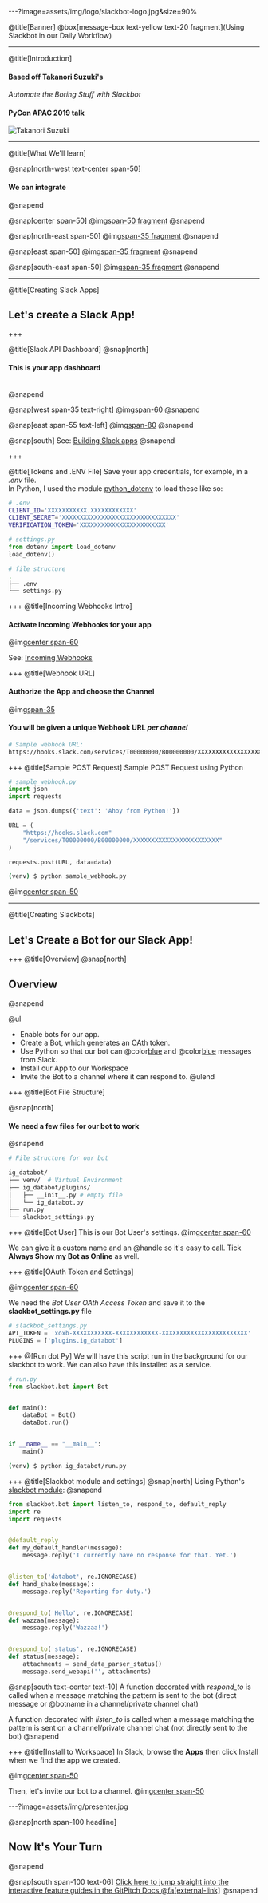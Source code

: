 ---?image=assets/img/logo/slackbot-logo.jpg&size=90%

@title[Banner]
@box[message-box text-yellow text-20 fragment](Using Slackbot in our Daily Workflow)

---
@title[Introduction]
#### Based off **Takanori Suzuki's**
*Automate the Boring Stuff with Slackbot*
#### PyCon APAC 2019 talk

![Takanori Suzuki](assets/img/takanory.jpg)

---
@title[What We'll learn]

@snap[north-west text-center span-50]
#### We can integrate
@snapend

@snap[center span-50]
@img[span-50 fragment](assets/img/logo/slack-logo.png)
@snapend

@snap[north-east span-50]
@img[span-35 fragment](assets/img/logo/jira-logo.png)
@snapend

@snap[east span-50]
@img[span-35 fragment](assets/img/logo/python-logo.png)
@snapend

@snap[south-east span-50]
@img[span-35 fragment](assets/img/logo/shebang-logo.png)
@snapend

---
@title[Creating Slack Apps]

## Let's create a Slack App!

+++

@title[Slack API Dashboard]
@snap[north]
#### This is your app dashboard
<br />
@snapend

@snap[west span-35 text-right]
@img[span-60](https://puu.sh/D1yjy/790b023b66.png)
@snapend

@snap[east span-55 text-left]
@img[span-80](https://puu.sh/D1vRL/66ea9878e9.png)
@snapend

@snap[south]
See: [Building Slack apps](https://api.slack.com/slack-apps)
@snapend

+++

@title[Tokens and .ENV File]
Save your app credentials, for example, in a *.env* file. <br />
In Python, I used the module [python_dotenv](https://github.com/theskumar/python-dotenv) to load these like so:

```Bash
# .env
CLIENT_ID='XXXXXXXXXXX.XXXXXXXXXXXX'
CLIENT_SECRET='XXXXXXXXXXXXXXXXXXXXXXXXXXXXXXXX'
VERIFICATION_TOKEN='XXXXXXXXXXXXXXXXXXXXXXXX'
```
```Python
# settings.py
from dotenv import load_dotenv
load_dotenv()
```
```Bash
# file structure
.
├── .env
└── settings.py
```

+++
@title[Incoming Webhooks Intro]
#### Activate Incoming Webhooks for your app
@img[center span-60](https://puu.sh/D1xTn/b301770221.png)

See: [Incoming Webhooks](https://api.slack.com/incoming-webhooks)

+++
@title[Webhook URL]
#### Authorize the App and choose the Channel
@img[span-35](https://puu.sh/D1xZX/958aca4ec9.png)

#### You will be given a **unique Webhook URL** *per channel*
```Bash
# Sample webhook URL:
https://hooks.slack.com/services/T00000000/B00000000/XXXXXXXXXXXXXXXXXXXXXXXX
```

+++
@title[Sample POST Request]
Sample POST Request using Python
```Python
# sample_webhook.py
import json
import requests

data = json.dumps({'text': 'Ahoy from Python!'})

URL = (
    "https://hooks.slack.com"
    "/services/T00000000/B00000000/XXXXXXXXXXXXXXXXXXXXXXXX"
)

requests.post(URL, data=data)
```
```Bash
(venv) $ python sample_webhook.py
```
@img[center span-50](https://puu.sh/D1ybm/da5515bfb4.png)

---
@title[Creating Slackbots]

## Let's Create a Bot for our Slack App!

+++
@title[Overview]
@snap[north]
## Overview
@snapend

@ul
- Enable bots for our app.
- Create a Bot, which generates an OAth token.
- Use Python so that our bot can @color[blue](*listen_to*) and @color[blue](*respond_to*) messages from Slack.
- Install our App to our Workspace
- Invite the Bot to a channel where it can respond to.
@ulend

+++
@title[Bot File Structure]

@snap[north]
#### We need a few files for our bot to work
@snapend

```Bash
# File structure for our bot

ig_databot/
├── venv/  # Virtual Environment
├── ig_databot/plugins/
│   ├── __init__.py # empty file
│   └── ig_databot.py
├── run.py
└── slackbot_settings.py
```

+++
@title[Bot User]
This is our Bot User's settings.
@img[center span-60](https://puu.sh/D1DPe/03cce07104.png)

We can give it a custom name and an @handle so it's easy to call. Tick **Always Show my Bot as Online** as well.

+++
@title[OAuth Token and Settings]

@img[center span-60](https://puu.sh/D1Epy/2d46cd61c5.png)

We need the *Bot User OAth Access Token* and save it to the **slackbot_settings.py** file
```Python
# slackbot_settings.py
API_TOKEN = 'xoxb-XXXXXXXXXXX-XXXXXXXXXXXX-XXXXXXXXXXXXXXXXXXXXXXXX'
PLUGINS = ['plugins.ig_databot']
```

+++
@[Run dot Py]
We will have this script run in the background for our slackbot to work.
We can also have this installed as a service.
```Python
# run.py
from slackbot.bot import Bot


def main():
    dataBot = Bot()
    dataBot.run()


if __name__ == "__main__":
    main()
```
```Bash
(venv) $ python ig_databot/run.py
```

+++
@title[Slackbot module and settings]
@snap[north]
Using Python's [slackbot module](https://github.com/lins05/slackbot):
@snapend

```Python
from slackbot.bot import listen_to, respond_to, default_reply
import re
import requests


@default_reply
def my_default_handler(message):
    message.reply('I currently have no response for that. Yet.')


@listen_to('databot', re.IGNORECASE)
def hand_shake(message):
    message.reply('Reporting for duty.')


@respond_to('Hello', re.IGNORECASE)
def wazzaa(message):
    message.reply('Wazzaa!')


@respond_to('status', re.IGNORECASE)
def status(message):
    attachments = send_data_parser_status()
    message.send_webapi('', attachments)
```
@snap[south text-center text-10]
A function decorated with *respond_to* is called when a message matching the pattern is sent to the bot (direct message or @botname in a channel/private channel chat)

A function decorated with *listen_to* is called when a message matching the pattern is sent on a channel/private channel chat (not directly sent to the bot)
@snapend

+++
@title[Install to Workspace]
In Slack, browse the  **Apps** then click Install when we find the app we created.

@img[center span-50](https://puu.sh/D1F4V/790902f4a1.png)

Then, let's invite our bot to a channel.
@img[center span-50](https://puu.sh/D1F8A/2144761f88.png)

---?image=assets/img/presenter.jpg

@snap[north span-100 headline]
## Now It's Your Turn
@snapend

@snap[south span-100 text-06]
[Click here to jump straight into the interactive feature guides in the GitPitch Docs @fa[external-link]](https://gitpitch.com/docs/getting-started/tutorial/)
@snapend

